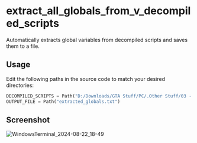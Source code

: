 # extract_all_globals_from_v_decompiled_scripts 

Automatically extracts global variables from decompiled scripts and saves them to a file. 

## Usage

Edit the following paths in the source code to match your desired directories:
```py
DECOMPILED_SCRIPTS = Path("D:/Downloads/GTA Stuff/PC/.Other Stuff/03 - Codding/01 - Decompiled Scripts/v-decompiled-scripts-master")
OUTPUT_FILE = Path("extracted_globals.txt")
```

## Screenshot

![WindowsTerminal_2024-08-22_18-49](https://github.com/user-attachments/assets/c9dfa60d-97d5-4aa1-aac9-c3da9d740aa9)
